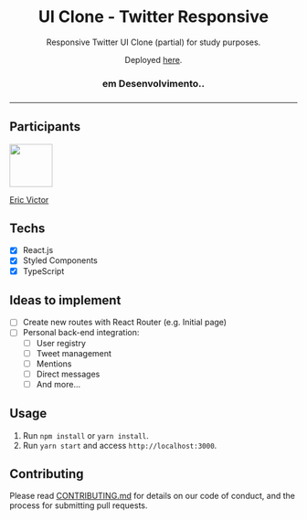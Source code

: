 <h1 align="center">
UI Clone - Twitter Responsive
</h1>

<p align="center">Responsive Twitter UI Clone (partial) for study purposes.</p>
<p align="center">Deployed <a href="https://twitterclonev.vercel.app/">here</a>.</p>
<h3 align="center">em Desenvolvimento..<h3/>

<hr>

## Participants

[<img src="https://avatars.githubusercontent.com/u/99108878?v=4" width="75px;"/>](https://github.com/ericvictorscosta)

[Eric Victor](https://github.com/ericvictorscosta)

## Techs

- [x] React.js
- [x] Styled Components
- [x] TypeScript

## Ideas to implement

- [ ] Create new routes with React Router (e.g. Initial page)
- [ ] Personal back-end integration:
  - [ ] User registry
  - [ ] Tweet management
  - [ ] Mentions
  - [ ] Direct messages
  - [ ] And more...

## Usage

1. Run `npm install` or `yarn install`.<br />
2. Run `yarn start` and access `http://localhost:3000`.<br />

## Contributing

Please read [CONTRIBUTING.md](CONTRIBUTING.md) for details on our code of conduct, and the process for submitting pull requests.

